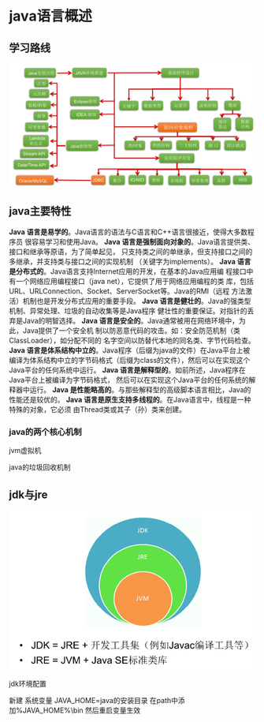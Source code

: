 # java语言概述

## 学习路线

![image-20201103124539374](img/image-20201103124539374.png)

## java主要特性

**Java 语言是易学的**。Java语言的语法与C语言和C++语言很接近，使得大多数程序员
很容易学习和使用Java。
**Java 语言是强制面向对象的**。Java语言提供类、接口和继承等原语，为了简单起见，
只支持类之间的单继承，但支持接口之间的多继承，并支持类与接口之间的实现机制
（关键字为implements）。
**Java 语言是分布式的**。Java语言支持Internet应用的开发，在基本的Java应用编
程接口中有一个网络应用编程接口（java net），它提供了用于网络应用编程的类
库，包括URL、URLConnection、Socket、ServerSocket等。Java的RMI（远程
方法激活）机制也是开发分布式应用的重要手段。
**Java 语言是健壮的**。Java的强类型机制、异常处理、垃圾的自动收集等是Java程序
健壮性的重要保证。对指针的丢弃是Java的明智选择。
 **Java 语言是安全的**。Java通常被用在网络环境中，为此，Java提供了一个安全机
制以防恶意代码的攻击。如：安全防范机制（类ClassLoader），如分配不同的
名字空间以防替代本地的同名类、字节代码检查。
**Java 语言是体系结构中立的**。Java程序（后缀为java的文件）在Java平台上被
编译为体系结构中立的字节码格式（后缀为class的文件），然后可以在实现这个
Java平台的任何系统中运行。
**Java 语言是解释型的**。如前所述，Java程序在Java平台上被编译为字节码格式，
然后可以在实现这个Java平台的任何系统的解释器中运行。
**Java 是性能略高的**。与那些解释型的高级脚本语言相比，Java的性能还是较优的。
**Java 语言是原生支持多线程的**。在Java语言中，线程是一种特殊的对象，它必须
由Thread类或其子（孙）类来创建。

### java的两个核心机制

jvm虚拟机

java的垃圾回收机制

## jdk与jre

![image-20201103162936477](img/image-20201103162936477.png)

jdk环境配置

新建 系统变量 JAVA_HOME=java的安装目录      在path中添加%JAVA_HOME%\bin  然后重启变量生效



